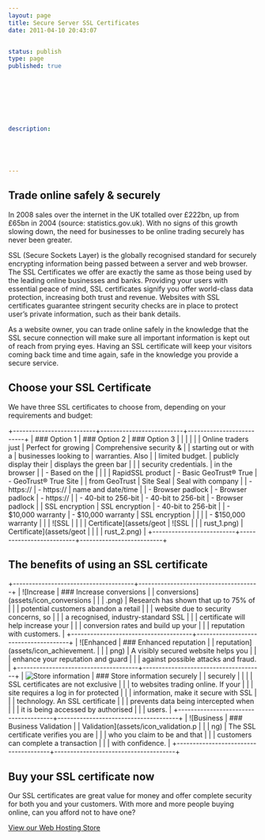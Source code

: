 ```yaml
---
layout: page
title: Secure Server SSL Certificates
date: 2011-04-10 20:43:07


status: publish
type: page
published: true








description:





---
```

Trade online safely & securely
------------------------------

In 2008 sales over the internet in the UK totalled over £222bn, up from
£65bn in 2004 (source: statistics.gov.uk). With no signs of this growth slowing down, the need for businesses to be online trading securely has never been greater.

SSL (Secure Sockets Layer) is the globally recognised standard for
securely encrypting information being passed between a server and web
browser. The SSL Certificates we offer are exactly the same as those
being used by the leading online businesses and banks. Providing your
users with essential peace of mind, SSL certificates signify you offer
world-class data protection, increasing both trust and revenue. Websites
with SSL certificates guarantee stringent security checks are in place
to protect user’s private information, such as their bank details.

As a website owner, you can trade online safely in the knowledge that
the SSL secure connection will make sure all important information is
kept out of reach from prying eyes. Having an SSL certificate will keep
your visitors coming back time and time again, safe in the knowledge you
provide a secure service.

Choose your SSL Certificate
---------------------------

We have three SSL certificates to choose from, depending on your
requirements and
budget:

+--------------------------+--------------------------+--------------------------+
| ### Option 1             | ### Option 2             | ### Option 3             |
|                          |                          |                          |
| Online traders just      | Perfect for growing      | Comprehensive security & |
| starting out or with a   | businesses looking to    | warranties. Also         |
| limited budget.          | publicly display their   | displays the green bar   |
|                          | security credentials.    | in the browser           |
| -   Based on the         |                          |                          |
|     RapidSSL product     | -   Basic GeoTrust® True | -   GeoTrust® True Site  |
|     from GeoTrust        |     Site Seal            |     Seal with company    |
| -   https://             | -   https://             |     name and date/time   |
| -   Browser padlock      | -   Browser padlock      | -   https://             |
| -   40-bit to 256-bit    | -   40-bit to 256-bit    | -   Browser padlock      |
|     SSL encryption       |     SSL encryption       | -   40-bit to 256-bit    |
| -   \$10,000 warranty    | -   \$10,000 warranty    |     SSL encryption       |
|                          |                          | -   \$150,000 warranty   |
|                          | ![SSL                    |                          |
|                          | Certificate](assets/geot | ![SSL                    |
|                          | rust_1.png)              | Certificate](assets/geot |
|                          |                          | rust_2.png)              |
+--------------------------+--------------------------+--------------------------+

The benefits of using an SSL certificate
----------------------------------------

+--------------------------------------+--------------------------------------+
| ![Increase                           | ### Increase conversions             |
| conversions](assets/icon_conversions |                                      |
| .png)                                | Research has shown that up to 75% of |
|                                      | potential customers abandon a retail |
|                                      | website due to security concerns, so |
|                                      | a recognised, industry-standard SSL  |
|                                      | certificate will help increase your  |
|                                      | conversion rates and build up your   |
|                                      | reputation with customers.           |
+--------------------------------------+--------------------------------------+
| ![Enhanced                           | ### Enhanced reputation              |
| reputation](assets/icon_achievement. |                                      |
| png)                                 | A visibly secured website helps you  |
|                                      | enhance your reputation and guard    |
|                                      | against possible attacks and fraud.  |
+--------------------------------------+--------------------------------------+
| ![Store information                  | ### Store information securely       |
| securely](assets/icon_lock.png)      |                                      |
|                                      | SSL certificates are not exclusive   |
|                                      | to websites trading online. If your  |
|                                      | site requires a log in for protected |
|                                      | information, make it secure with SSL |
|                                      | technology. An SSL certificate       |
|                                      | prevents data being intercepted when |
|                                      | it is being accessed by authorised   |
|                                      | users.                               |
+--------------------------------------+--------------------------------------+
| ![Business                           | ### Business Validation              |
| Validation](assets/icon_validation.p |                                      |
| ng)                                  | The SSL certificate verifies you are |
|                                      | who you claim to be and that         |
|                                      | customers can complete a transaction |
|                                      | with confidence.                     |
+--------------------------------------+--------------------------------------+

Buy your SSL certificate now
----------------------------

Our SSL certificates are great value for money and offer complete
security for both you and your customers. With more and more people
buying online, can you afford not to have one?

[View our Web Hosting Store](/hosting2)
